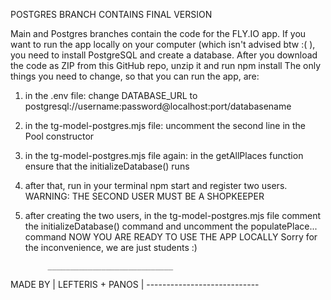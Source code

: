 POSTGRES BRANCH CONTAINS FINAL VERSION

Main and Postgres branches contain the code for the FLY.IO app.
If you want to run the app locally on your computer (which isn't advised btw :( ),
you need to install PostgreSQL and create a database.
After you download the code as ZIP from this GitHub repo, unzip it and run npm install
The only things you need to change, so that you can run the app, are:
1. in the .env file: change DATABASE_URL to postgresql://username:password@localhost:port/databasename
2. in the tg-model-postgres.mjs file: uncomment the second line in the Pool constructor
3. in the tg-model-postgres.mjs file again: in the getAllPlaces function ensure that the initializeDatabase() runs
4. after that, run in your terminal npm start and register two users. WARNING: THE SECOND USER MUST BE A SHOPKEEPER
5. after creating the two users, in the tg-model-postgres.mjs file comment the initializeDatabase() command and
    uncomment the populatePlace... command
NOW YOU ARE READY TO USE THE APP LOCALLY
Sorry for the inconvenience, we are just students :)

            ____________________________
MADE BY     |     LEFTERIS + PANOS     |
            ----------------------------
